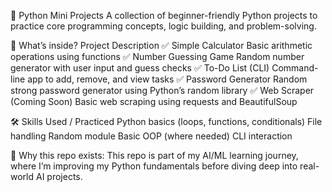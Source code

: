 🐍 Python Mini Projects
A collection of beginner-friendly Python projects to practice core programming concepts, logic building, and problem-solving.

📌 What’s inside?
Project	Description
✅ Simple Calculator	Basic arithmetic operations using functions
✅ Number Guessing Game	Random number generator with user input and guess checks
✅ To-Do List (CLI)	Command-line app to add, remove, and view tasks
✅ Password Generator	Random strong password generator using Python’s random library
✅ Web Scraper (Coming Soon)	Basic web scraping using requests and BeautifulSoup

🛠️ Skills Used / Practiced
Python basics (loops, functions, conditionals)
File handling
Random module
Basic OOP (where needed)
CLI interaction

🚀 Why this repo exists:
This repo is part of my AI/ML learning journey, where I’m improving my Python fundamentals before diving deep into real-world AI projects.
